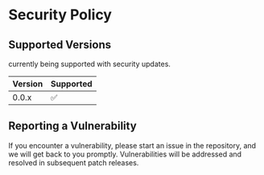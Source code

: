 # Security Policy

## Supported Versions

currently being supported with security updates.

| Version | Supported          |
| ------- | ------------------ |
| 0.0.x   | :white_check_mark: |

## Reporting a Vulnerability

If you encounter a vulnerability, please start an issue in the repository, and we will get back to you promptly.
Vulnerabilities will be addressed and resolved in subsequent patch releases.

